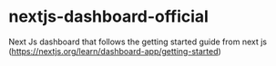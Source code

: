 # nextjs-dashboard-official
Next Js dashboard that follows the getting started guide from next js (https://nextjs.org/learn/dashboard-app/getting-started)
